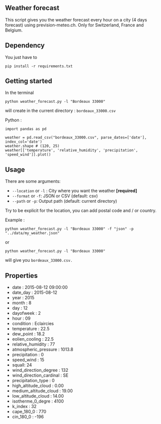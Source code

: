 ## Weather forecast

This script gives you the weather forecast every hour on a city (4 days forecast) using prevision-meteo.ch. Only for Switzerland, France and Belgium.

## Dependency

You just have to 

```
pip install -r requirements.txt
```

## Getting started

In the terminal

```
python weather_forecast.py -l "Bordeaux 33000"
```

will create in the current directory : ```bordeaux_33000.csv```



Python :

```
import pandas as pd

weather = pd.read_csv("bordeaux_33000.csv", parse_dates=['date'], index_col='date')
weather.shape # (120, 25)
weather[['temperature', 'relative_humidity', 'precipitation', 'speed_wind']].plot()
```




## Usage

There are some arguments:

- ```--location``` or ```-l``` : City where you want the weather **[required]**
- ```--format``` or ```-f```: JSON or CSV (default: csv)
- ```--path``` or ```-p```: Output path (default: current directory)

Try to be explicit for the location, you can add postal code and / or country.

Example :

```python weather_forecast.py -l "Bordeaux 33000" -f "json" -p "../data/my_weather.json"```

or 

```python weather_forecast.py -l "Bordeaux 33000"```

will give you ```bordeaux_33000.csv.```

## Properties 

- date : 2015-08-12 09:00:00
- date_day : 2015-08-12
- year : 2015
- month : 8
- day : 12
- dayofweek : 2
- hour : 09
- condition : Eclaircies
- temperature : 22.5
- dew_point : 18.2
- eolien_cooling :  22.5
- relative_humidity : 77
- atmospheric_pressure : 1013.8
- precipitation : 0
- speed_wind : 15
- squall: 24
- wind_direction_degree : 132
- wind_direction_cardinal : SE
- precipitation_type : 0
- high_altitude_cloud : 0.00
- medium_altitude_cloud :  19.00
- low_altitude_cloud : 14.00
- isotherme_0_degre : 4100
- k_index : 32
- cape_180_0 : 770
- cin_180_0 : -196




